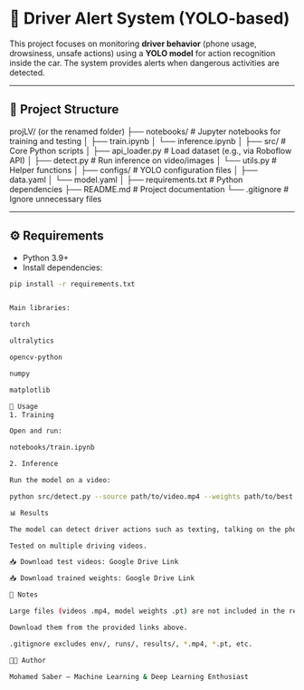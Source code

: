 # 🚗 Driver Alert System (YOLO-based)

This project focuses on monitoring **driver behavior** (phone usage, drowsiness, unsafe actions) using a **YOLO model** for action recognition inside the car. The system provides alerts when dangerous activities are detected.

---

## 📂 Project Structure

projLV/ (or the renamed folder)
├── notebooks/ # Jupyter notebooks for training and testing
│ ├── train.ipynb
│ └── inference.ipynb
│
├── src/ # Core Python scripts
│ ├── api_loader.py # Load dataset (e.g., via Roboflow API)
│ ├── detect.py # Run inference on video/images
│ └── utils.py # Helper functions
│
├── configs/ # YOLO configuration files
│ ├── data.yaml
│ └── model.yaml
│
├── requirements.txt # Python dependencies
├── README.md # Project documentation
└── .gitignore # Ignore unnecessary files


---

## ⚙️ Requirements
- Python 3.9+
- Install dependencies:
```bash
pip install -r requirements.txt


Main libraries:

torch

ultralytics

opencv-python

numpy

matplotlib

🚀 Usage
1. Training

Open and run:

notebooks/train.ipynb

2. Inference

Run the model on a video:

python src/detect.py --source path/to/video.mp4 --weights path/to/best.pt

📊 Results

The model can detect driver actions such as texting, talking on the phone, drowsiness, and more.

Tested on multiple driving videos.

📥 Download test videos: Google Drive Link

📥 Download trained weights: Google Drive Link

📝 Notes

Large files (videos .mp4, model weights .pt) are not included in the repository.

Download them from the provided links above.

.gitignore excludes env/, runs/, results/, *.mp4, *.pt, etc.

👨‍💻 Author

Mohamed Saber — Machine Learning & Deep Learning Enthusiast
